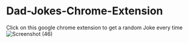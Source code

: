 # Dad-Jokes-Chrome-Extension
Click on this google chrome extension to get a random Joke every time 
![Screenshot (46)](https://github.com/Prerna-11/Dad-Jokes/assets/76648865/cd185d4d-0261-4b11-924e-a49f33f665b0)

